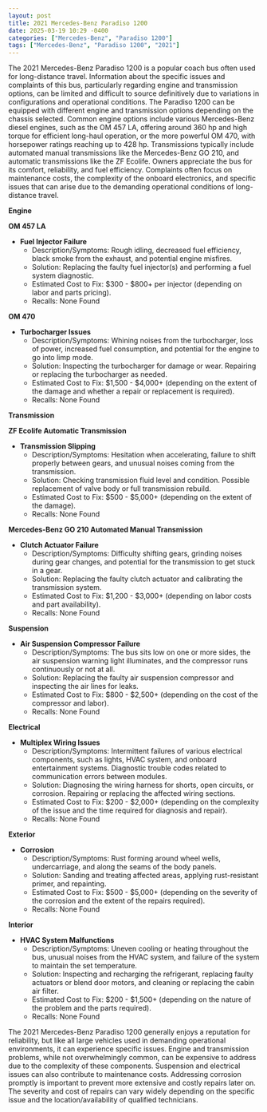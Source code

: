 ```yaml
---
layout: post
title: 2021 Mercedes-Benz Paradiso 1200
date: 2025-03-19 10:29 -0400
categories: ["Mercedes-Benz", "Paradiso 1200"]
tags: ["Mercedes-Benz", "Paradiso 1200", "2021"]
---
```

The 2021 Mercedes-Benz Paradiso 1200 is a popular coach bus often used for long-distance travel. Information about the specific issues and complaints of this bus, particularly regarding engine and transmission options, can be limited and difficult to source definitively due to variations in configurations and operational conditions. The Paradiso 1200 can be equipped with different engine and transmission options depending on the chassis selected. Common engine options include various Mercedes-Benz diesel engines, such as the OM 457 LA, offering around 360 hp and high torque for efficient long-haul operation, or the more powerful OM 470, with horsepower ratings reaching up to 428 hp. Transmissions typically include automated manual transmissions like the Mercedes-Benz GO 210, and automatic transmissions like the ZF Ecolife. Owners appreciate the bus for its comfort, reliability, and fuel efficiency. Complaints often focus on maintenance costs, the complexity of the onboard electronics, and specific issues that can arise due to the demanding operational conditions of long-distance travel.

**Engine**

**OM 457 LA**

*   **Fuel Injector Failure**
    *   Description/Symptoms: Rough idling, decreased fuel efficiency, black smoke from the exhaust, and potential engine misfires.
    *   Solution: Replacing the faulty fuel injector(s) and performing a fuel system diagnostic.
    *   Estimated Cost to Fix: $300 - $800+ per injector (depending on labor and parts pricing).
    *   Recalls: None Found

**OM 470**

*   **Turbocharger Issues**
    *   Description/Symptoms: Whining noises from the turbocharger, loss of power, increased fuel consumption, and potential for the engine to go into limp mode.
    *   Solution: Inspecting the turbocharger for damage or wear. Repairing or replacing the turbocharger as needed.
    *   Estimated Cost to Fix: $1,500 - $4,000+ (depending on the extent of the damage and whether a repair or replacement is required).
    *   Recalls: None Found

**Transmission**

**ZF Ecolife Automatic Transmission**

*   **Transmission Slipping**
    *   Description/Symptoms: Hesitation when accelerating, failure to shift properly between gears, and unusual noises coming from the transmission.
    *   Solution: Checking transmission fluid level and condition. Possible replacement of valve body or full transmission rebuild.
    *   Estimated Cost to Fix: $500 - $5,000+ (depending on the extent of the damage).
    *   Recalls: None Found

**Mercedes-Benz GO 210 Automated Manual Transmission**

*   **Clutch Actuator Failure**
    *   Description/Symptoms: Difficulty shifting gears, grinding noises during gear changes, and potential for the transmission to get stuck in a gear.
    *   Solution: Replacing the faulty clutch actuator and calibrating the transmission system.
    *   Estimated Cost to Fix: $1,200 - $3,000+ (depending on labor costs and part availability).
    *   Recalls: None Found

**Suspension**

*   **Air Suspension Compressor Failure**
    *   Description/Symptoms: The bus sits low on one or more sides, the air suspension warning light illuminates, and the compressor runs continuously or not at all.
    *   Solution: Replacing the faulty air suspension compressor and inspecting the air lines for leaks.
    *   Estimated Cost to Fix: $800 - $2,500+ (depending on the cost of the compressor and labor).
    *   Recalls: None Found

**Electrical**

*   **Multiplex Wiring Issues**
    *   Description/Symptoms: Intermittent failures of various electrical components, such as lights, HVAC system, and onboard entertainment systems. Diagnostic trouble codes related to communication errors between modules.
    *   Solution: Diagnosing the wiring harness for shorts, open circuits, or corrosion. Repairing or replacing the affected wiring sections.
    *   Estimated Cost to Fix: $200 - $2,000+ (depending on the complexity of the issue and the time required for diagnosis and repair).
    *   Recalls: None Found

**Exterior**

*   **Corrosion**
    *   Description/Symptoms: Rust forming around wheel wells, undercarriage, and along the seams of the body panels.
    *   Solution: Sanding and treating affected areas, applying rust-resistant primer, and repainting.
    *   Estimated Cost to Fix: $500 - $5,000+ (depending on the severity of the corrosion and the extent of the repairs required).
    *   Recalls: None Found

**Interior**

*   **HVAC System Malfunctions**
    *   Description/Symptoms: Uneven cooling or heating throughout the bus, unusual noises from the HVAC system, and failure of the system to maintain the set temperature.
    *   Solution: Inspecting and recharging the refrigerant, replacing faulty actuators or blend door motors, and cleaning or replacing the cabin air filter.
    *   Estimated Cost to Fix: $200 - $1,500+ (depending on the nature of the problem and the parts required).
    *   Recalls: None Found

The 2021 Mercedes-Benz Paradiso 1200 generally enjoys a reputation for reliability, but like all large vehicles used in demanding operational environments, it can experience specific issues. Engine and transmission problems, while not overwhelmingly common, can be expensive to address due to the complexity of these components. Suspension and electrical issues can also contribute to maintenance costs. Addressing corrosion promptly is important to prevent more extensive and costly repairs later on. The severity and cost of repairs can vary widely depending on the specific issue and the location/availability of qualified technicians.

